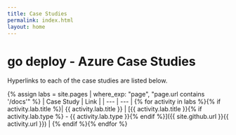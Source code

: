 ```yaml
---
title: Case Studies
permalink: index.html
layout: home
---
```


# go deploy - Azure Case Studies

Hyperlinks to each of the case studies are listed below.

{% assign labs = site.pages | where_exp: "page", "page.url contains '/docs'" %}
| Case Study | Link |
| --- | --- |
{% for activity in labs  %}{% if activity.lab.title %}| {{ activity.lab.title }} | [{{ activity.lab.title }}{% if activity.lab.type %} - {{ activity.lab.type }}{% endif %}]({{ site.github.url }}{{ activity.url }}) |
{% endif %}{% endfor %}
